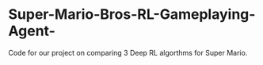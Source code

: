 # Super-Mario-Bros-RL-Gameplaying-Agent-

Code for our project on comparing 3 Deep RL algorthms for Super Mario.
